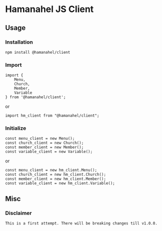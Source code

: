 # Hamanahel JS Client

## Usage
### Installation
```npm install @hamanahel/client```
### Import
```
import {
    Menu,
    Church,
    Member,
    Variable
} from '@hamanahel/client';
```
or
```
import hm_client from "@hamanahel/client";
```
### Initialize
```
const menu_client = new Menu();
const church_client = new Church();
const member_client = new Member();
const variable_client = new Variable();
```
or
```
const menu_client = new hm_client.Menu();
const church_client = new hm_client.Church();
const member_client = new hm_client.Member();
const variable_client = new hm_client.Variable();
```
## Misc
### Disclaimer
```
This is a first attempt. There will be breaking changes till v1.0.0.
```